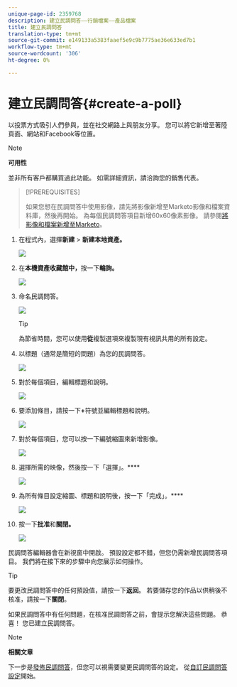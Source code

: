 ```yaml
---
unique-page-id: 2359768
description: 建立民調問答——行銷檔案——產品檔案
title: 建立民調問答
translation-type: tm+mt
source-git-commit: e149133a5383faaef5e9c9b7775ae36e633ed7b1
workflow-type: tm+mt
source-wordcount: '306'
ht-degree: 0%

---
```



# 建立民調問答{#create-a-poll}

以投票方式吸引人們參與，並在社交網路上與朋友分享。 您可以將它新增至著陸頁面、網站和Facebook等位置。

>[!NOTE]
>
>**可用性**
>
>並非所有客戶都購買過此功能。 如需詳細資訊，請洽詢您的銷售代表。

>[!PREREQUISITES]
>
>如果您想在民調問答中使用影像，請先將影像新增至Marketo影像和檔案資料庫，然後再開始。 為每個民調問答項目新增60x60像素影像。 請參閱[將影像和檔案新增至Marketo](../../../../product-docs/demand-generation/images-and-files/add-images-and-files-to-marketo.md)。

1. 在程式內，選擇&#x200B;**新建** > **新建本地資產。**

   ![](assets/image2014-9-18-18-3a18-3a41.png)

1. 在&#x200B;**本機資產收藏館中，**&#x200B;按一下&#x200B;**輪詢。**

   ![](assets/image2014-9-18-18-3a18-3a47.png)

1. 命名民調問答。

   ![](assets/image2014-9-18-18-3a18-3a55.png)

   >[!TIP]
   >
   >為節省時間，您可以使用&#x200B;**從**&#x200B;複製選項來複製現有視訊共用的所有設定。

1. 以標題（通常是簡短的問題）為您的民調問答。

   ![](assets/image2014-9-18-18-3a19-3a14.png)

1. 對於每個項目，編輯標題和說明。

   ![](assets/image2014-9-18-18-3a19-3a23.png)

1. 要添加條目，請按一下&#x200B;**+**&#x200B;符號並編輯標題和說明。

   ![](assets/image2014-9-18-18-3a19-3a30.png)

1. 對於每個項目，您可以按一下編號縮圖來新增影像。

   ![](assets/image2014-9-18-18-3a19-3a37.png)

1. 選擇所需的映像，然後按一下「選擇」。****

   ![](assets/image2014-9-18-18-3a19-3a44.png)

1. 為所有條目設定縮圖、標題和說明後，按一下「完成」。****

   ![](assets/image2014-9-18-18-3a19-3a50.png)

1. 按一下&#x200B;**批准**&#x200B;和&#x200B;**關閉。**

   ![](assets/image2014-9-18-18-3a19-3a57.png)

民調問答編輯器會在新視窗中開啟。 預設設定都不錯，但您仍需新增民調問答項目。 我們將在接下來的步驟中向您展示如何操作。

>[!TIP]
>
>要更改民調問答中的任何預設值，請按一下&#x200B;**返回**。 若要儲存您的作品以供稍後不核准，請按一下&#x200B;**關閉**。

如果民調問答中有任何問題，在核准民調問答之前，會提示您解決這些問題。 恭喜！ 您已建立民調問答。

>[!NOTE]
>
>**相關文章**
>
>下一步是[發佈民調問答](publish-a-poll.md)，但您可以視需要變更民調問答的設定。 從[自訂民調問答設定](customize-poll-settings.md)開始。

